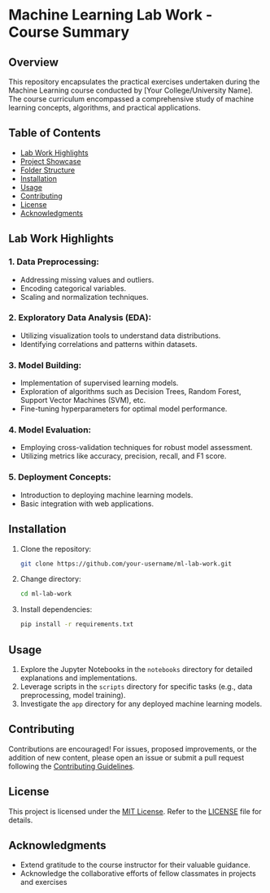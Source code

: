# Machine Learning Lab Work - Course Summary

## Overview

This repository encapsulates the practical exercises undertaken during the Machine Learning course conducted by [Your College/University Name]. The course curriculum encompassed a comprehensive study of machine learning concepts, algorithms, and practical applications.

## Table of Contents

- [Lab Work Highlights](#lab-work-highlights)
- [Project Showcase](#project-showcase)
- [Folder Structure](#folder-structure)
- [Installation](#installation)
- [Usage](#usage)
- [Contributing](#contributing)
- [License](#license)
- [Acknowledgments](#acknowledgments)

## Lab Work Highlights

### 1. **Data Preprocessing:**
   - Addressing missing values and outliers.
   - Encoding categorical variables.
   - Scaling and normalization techniques.

### 2. **Exploratory Data Analysis (EDA):**
   - Utilizing visualization tools to understand data distributions.
   - Identifying correlations and patterns within datasets.

### 3. **Model Building:**
   - Implementation of supervised learning models.
   - Exploration of algorithms such as Decision Trees, Random Forest, Support Vector Machines (SVM), etc.
   - Fine-tuning hyperparameters for optimal model performance.

### 4. **Model Evaluation:**
   - Employing cross-validation techniques for robust model assessment.
   - Utilizing metrics like accuracy, precision, recall, and F1 score.

### 5. **Deployment Concepts:**
   - Introduction to deploying machine learning models.
   - Basic integration with web applications.



## Installation

1. Clone the repository:

   ```bash
   git clone https://github.com/your-username/ml-lab-work.git
   ```

2. Change directory:

   ```bash
   cd ml-lab-work
   ```

3. Install dependencies:

   ```bash
   pip install -r requirements.txt
   ```

## Usage

1. Explore the Jupyter Notebooks in the `notebooks` directory for detailed explanations and implementations.
2. Leverage scripts in the `scripts` directory for specific tasks (e.g., data preprocessing, model training).
3. Investigate the `app` directory for any deployed machine learning models.

## Contributing

Contributions are encouraged! For issues, proposed improvements, or the addition of new content, please open an issue or submit a pull request following the [Contributing Guidelines](CONTRIBUTING.md).

## License

This project is licensed under the [MIT License](LICENSE). Refer to the [LICENSE](LICENSE) file for details.

## Acknowledgments

- Extend gratitude to the course instructor for their valuable guidance.
- Acknowledge the collaborative efforts of fellow classmates in projects and exercises
